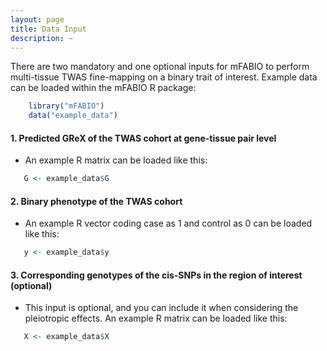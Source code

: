 ```yaml
---
layout: page
title: Data Input
description: ~
---
```

There are two mandatory and one optional inputs for mFABIO to perform multi-tissue TWAS fine-mapping on a binary trait of interest. Example data can be loaded within the mFABIO R package:
```r
    library("mFABIO")
    data("example_data")
 ```

#### 1. Predicted GReX of the TWAS cohort at gene-tissue pair level
  * An example R matrix can be loaded like this:
 ```r
    G <- example_data$G
 ```
  
#### 2. Binary phenotype of the TWAS cohort
  * An example R vector coding case as 1 and control as 0 can be loaded like this:
 ```r
    y <- example_data$y
 ```

#### 3. Corresponding genotypes of the cis-SNPs in the region of interest (optional)
  * This input is optional, and you can include it when considering the pleiotropic effects. An example R matrix can be loaded like this:
 ```r
    X <- example_data$X
 ```
